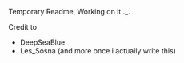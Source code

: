 Temporary Readme, Working on it ._.

Credit to
- DeepSeaBlue
- Les_Sosna
(and more once i actually write this)
